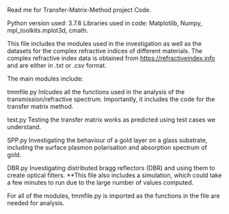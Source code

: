 Read me for Transfer-Matrix-Method project Code.

Python version used: 3.7.6
Libraries used in code: Matplotlib, Numpy, mpl_toolkits.mplot3d, cmath.

This file includes the modules used in the investigation as well as the datasets for the complex refractive indices of different materials.
The complex refractive index data is obtained from https://refractiveindex.info and are either in .txt or .csv format.

The main modules include:

tmmfile.py
Inlcudes all the functions used in the analysis of the transmission/refractive spectrum. Importantly, it includes the code for the transfer matrix method.

test.py 
Testing the transfer matrix works as predicted using test cases we understand.

SPP.py
Investigating the behaviour of a gold layer on a glass substrate, including the surface plasmon polarisation and absorption spectrum of gold.

DBR.py
Investigating distributed bragg reflectors (DBR) and using them to create optical filters. **This file also includes a simulation, which could take a few minutes to run due to the large number of values computed.

For all of the modules, tmmfile.py is imported as the functions in the file are needed for analysis.




